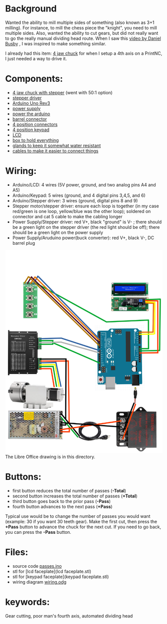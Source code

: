 # Background

Wanted the ability to mill multiple sides of something (also known as 3+1 milling). For instance, to mill the chess piece the "knight", you need to mill multiple sides. Also, wanted the ability to cut gears, but did not really want to go the really manual dividing head route. When I saw this [video by Daniel Busby](https://www.youtube.com/watch?v=1Cl9l5O7EEI) , I was inspired to make something similar.

I already had this item: [4 jaw chuck](https://a.aliexpress.com/_mOB9M1P) for when I setup a 4th axis on a PrintNC, I just needed a way to drive it.


# Components:
- [4 jaw chuck with stepper](https://a.aliexpress.com/_mOB9M1P) (went with 50:1 option)
- [stepper driver](https://www.amazon.com/gp/product/B07YWZRXGR)
- [Arduino Uno Rev3](https://www.amazon.com/dp/B008GRTSV6)
- [power supply](https://www.amazon.com/gp/product/B077BN32KZ)
- [power the arduino](https://www.amazon.com/dp/B07V6X6L89?ref=ppx_yo2ov_dt_b_product_details&th=1)
- [barrel connector](https://www.amazon.com/43x2pcs-Connectors-Security-Lighting-MILAPEAK/dp/B072BXB2Y8)
- [4 position connectors](https://www.amazon.com/gp/product/B083GR7FQF)
- [4 position keypad](https://www.amazon.com/gp/product/B07PFK5Z7L/)
- [LCD](https://www.amazon.com/dp/B07S7PJYM6)
- [box to hold everything](https://www.amazon.com/dp/B08282SQPT?ref=ppx_yo2ov_dt_b_product_details&th=1)
- [glands to keep it somewhat water resistant](https://www.amazon.com/dp/B09WQCF6TQ?ref=ppx_yo2ov_dt_b_product_details&th=1)
- [cables to make it easier to connect things](https://www.amazon.com/gp/product/B01EV70C78)

# Wiring:
- Arduino/LCD: 4 wires (5V power, ground, and two analog pins A4 and A5)
- Arduino/Keypad: 5 wires (ground, and 4 digital pins 3,4,5, and 6)
- Arduino/Stepper driver: 3 wires (ground, digital pins 8 and 9)
- Stepper motor/stepper driver: ensure each loop is together (in my case red/green is one loop, yellow/blue was the other loop); soldered on connector and cat 5 cable to make the cabling longer
- Power Supply/Stepper driver: red V+, black "ground" is V- ; there should be a green light on the stepper driver (the red light should be off); there should be a green light on the power supply
- Power Supply/Aruduino power(buck converter): red V+, black V-, DC barrel plug

![](wiring.png)
The Libre Office drawing is in this directory.

# Buttons:
- first button reduces the total number of passes (**-Total**)
- second button increases the total number of passes (**+Total**)
- third button goes back to the prior pass (**-Pass**)
- fourth button advances to the next pass (**+Pass**)

Typical use would be to change the number of passes you would want (example: 30 if you want 30 teeth gear). Make the first cut, then press the **+Pass** button to advance the chuck for the next cut. If you need to go back, you can press the **-Pass** button.


# Files:
- source code [passes.ino](passes.ino)
- stl for [lcd faceplate](lcd faceplate.stl)
- stl for [keypad faceplate](keypad faceplate.stl)
- wiring diagram [wiring.odg](wiring.odg)

# keywords:
Gear cutting, poor man's fourth axis, automated dividing head
